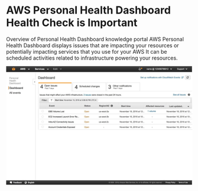 # AWS Personal Health Dashboard Health Check is Important

Overview of Personal Health Dashboard
knowledge portal
AWS Personal Health Dashboard displays issues that are impacting your resources or
potentially impacting services that you use for your AWS
It can be scheduled activities related to infrastructure powering your resources.

<div align="center">
<img src="images/image1.png" alt="IAM Policies" width="600">
</div>